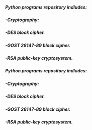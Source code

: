 ##### Python programs repository indludes:
##### -Cryptography:
#####   -DES block cipher.
#####   -GOST 28147-89 block cipher.
#####   -RSA public-key cryptosystem.
<h5>Python programs repository indludes:</h5>
<h5>-Cryptography:</h5>
<crypto >
<h5 style="margin-left = 40px;">  -DES block cipher.</h5>
<h5 style="margin-left = 40px;">  -GOST 28147-89 block cipher.</h5>
<h5 style="margin-left = 40px;">  -RSA public-key cryptosystem.</h5>
</crypto>
